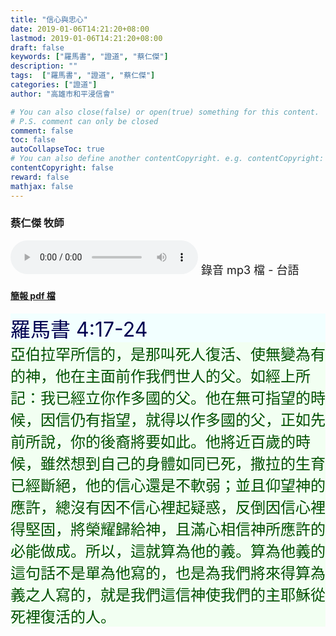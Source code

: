 ```yaml
---
title: "信心與忠心"
date: 2019-01-06T14:21:20+08:00
lastmod: 2019-01-06T14:21:20+08:00
draft: false
keywords: ["羅馬書", "證道", "蔡仁傑"]
description: ""
tags:  ["羅馬書", "證道", "蔡仁傑"]
categories: ["證道"]
author: "高雄市和平浸信會"

# You can also close(false) or open(true) something for this content.
# P.S. comment can only be closed
comment: false
toc: false
autoCollapseToc: true
# You can also define another contentCopyright. e.g. contentCopyright: "This is another copyright."
contentCopyright: false
reward: false
mathjax: false
---
```


### 蔡仁傑 牧師

<audio controls src="https://hbc.nctu.me/mp3-s/s20190106t.mp3"></audio><font size="4"> 錄音 mp3 檔 - 台語</font>

#### [簡報 pdf 檔](/pdf-s/s20190106.pdf "信心與忠心")

<div style="background-color:#F2FFFF"><font size="6", color="#000050">
羅馬書 4:17-24
</font>
</div>

<div style="background-color:#F2FFF2"><font size="5", color="005000">
亞伯拉罕所信的，是那叫死人復活、使無變為有的神，他在主面前作我們世人的父。如經上所記：我已經立你作多國的父。他在無可指望的時候，因信仍有指望，就得以作多國的父，正如先前所說，你的後裔將要如此。他將近百歲的時候，雖然想到自己的身體如同已死，撒拉的生育已經斷絕，他的信心還是不軟弱；並且仰望神的應許，總沒有因不信心裡起疑惑，反倒因信心裡得堅固，將榮耀歸給神，且滿心相信神所應許的必能做成。所以，這就算為他的義。算為他義的這句話不是單為他寫的，也是為我們將來得算為義之人寫的，就是我們這信神使我們的主耶穌從死裡復活的人。
</font>
</div>